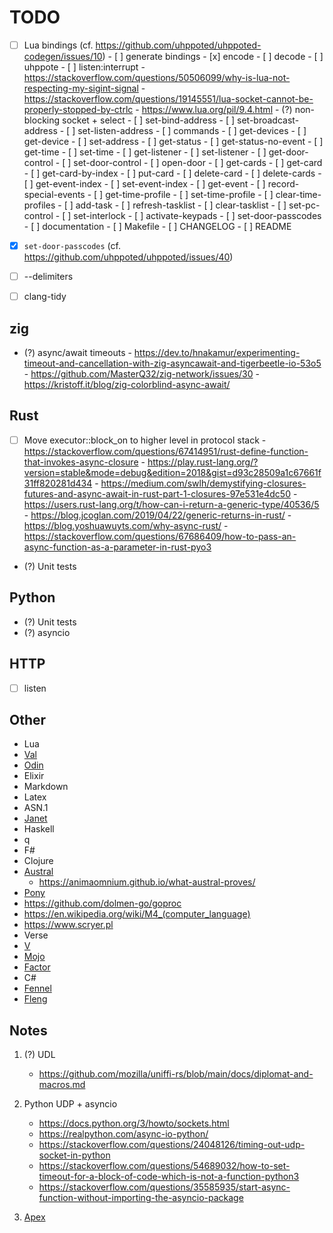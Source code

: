 # TODO

- [ ] Lua bindings (cf. https://github.com/uhppoted/uhppoted-codegen/issues/10)
      - [ ] generate bindings
            - [x] encode
            - [ ] decode
            - [ ] uhppote
      - [ ] listen:interrupt
            - https://stackoverflow.com/questions/50506099/why-is-lua-not-respecting-my-sigint-signal
            - https://stackoverflow.com/questions/19145551/lua-socket-cannot-be-properly-stopped-by-ctrlc
            - https://www.lua.org/pil/9.4.html
            - (?) non-blocking socket + select
      - [ ] set-bind-address
      - [ ] set-broadcast-address
      - [ ] set-listen-address
      - [ ] commands
             - [ ] get-devices
             - [ ] get-device
             - [ ] set-address
             - [ ] get-status
             - [ ] get-status-no-event
             - [ ] get-time
             - [ ] set-time
             - [ ] get-listener
             - [ ] set-listener
             - [ ] get-door-control
             - [ ] set-door-control
             - [ ] open-door
             - [ ] get-cards
             - [ ] get-card
             - [ ] get-card-by-index
             - [ ] put-card
             - [ ] delete-card
             - [ ] delete-cards
             - [ ] get-event-index
             - [ ] set-event-index
             - [ ] get-event
             - [ ] record-special-events
             - [ ] get-time-profile
             - [ ] set-time-profile
             - [ ] clear-time-profiles
             - [ ] add-task
             - [ ] refresh-tasklist
             - [ ] clear-tasklist
             - [ ] set-pc-control
             - [ ] set-interlock
             - [ ] activate-keypads
             - [ ] set-door-passcodes
      - [ ] documentation
      - [ ] Makefile
      - [ ] CHANGELOG
      - [ ] README

- [x] `set-door-passcodes` (cf. https://github.com/uhppoted/uhppoted/issues/40)

- [ ] --delimiters
- [ ] clang-tidy


## zig
- (?) async/await timeouts
      - https://dev.to/hnakamur/experimenting-timeout-and-cancellation-with-zig-asyncawait-and-tigerbeetle-io-53o5
      - https://github.com/MasterQ32/zig-network/issues/30
      - https://kristoff.it/blog/zig-colorblind-async-await/

## Rust
- [ ] Move executor::block_on to higher level in protocol stack
      - https://stackoverflow.com/questions/67414951/rust-define-function-that-invokes-async-closure
      - https://play.rust-lang.org/?version=stable&mode=debug&edition=2018&gist=d93c28509a1c67661f31ff820281d434
      - https://medium.com/swlh/demystifying-closures-futures-and-async-await-in-rust-part-1-closures-97e531e4dc50
      - https://users.rust-lang.org/t/how-can-i-return-a-generic-type/40536/5
      - https://blog.jcoglan.com/2019/04/22/generic-returns-in-rust/
      - https://blog.yoshuawuyts.com/why-async-rust/
      - https://stackoverflow.com/questions/67686409/how-to-pass-an-async-function-as-a-parameter-in-rust-pyo3

- (?) Unit tests

## Python
- (?) Unit tests
- (?) asyncio
      
## HTTP
- [ ] listen

## Other
   - Lua
   - [Val](https://github.com/val-lang/val-lang.github.io)
   - [Odin](https://odin-lang.org)
   - Elixir
   - Markdown
   - Latex
   - ASN.1
   - [Janet](https://janet-lang.org)
   - Haskell
   - q
   - F#
   - Clojure
   - [Austral](https://borretti.me/article/introducing-austral#status)
      - https://animaomnium.github.io/what-austral-proves/
   - [Pony](https://www.ponylang.io/discover/#why-pony)
   - https://github.com/dolmen-go/goproc
   - https://en.wikipedia.org/wiki/M4_(computer_language)
   - https://www.scryer.pl
   - Verse
   - [V](https://vlang.io)
   - [Mojo](https://www.modular.com/mojo)
   - [Factor](https://factorcode.orgs)
   - C#
   - [Fennel](https://fennel-lang.org)
   - [Fleng](http://www.call-with-current-continuation.org/fleng/fleng.html)

## Notes

1. (?) UDL
   - https://github.com/mozilla/uniffi-rs/blob/main/docs/diplomat-and-macros.md

2. Python UDP + asyncio
   - https://docs.python.org/3/howto/sockets.html
   - https://realpython.com/async-io-python/
   - https://stackoverflow.com/questions/24048126/timing-out-udp-socket-in-python
   - https://stackoverflow.com/questions/54689032/how-to-set-timeout-for-a-block-of-code-which-is-not-a-function-python3
   - https://stackoverflow.com/questions/35585935/start-async-function-without-importing-the-asyncio-package

3. [Apex](https://apexlang.io)
